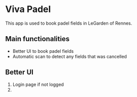 # Viva Padel

This app is used to book padel fields in LeGarden of Rennes.

## Main functionalities

- Better UI to book padel fields
- Automatic scan to detect any fields that was cancelled

## Better UI

1. Login page if not logged
2.
